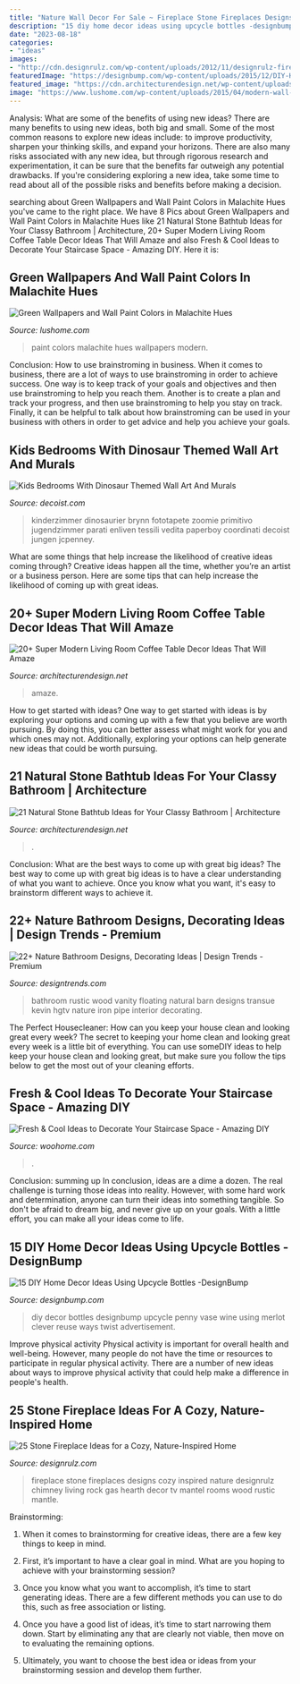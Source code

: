 ```yaml
---
title: "Nature Wall Decor For Sale ~ Fireplace Stone Fireplaces Designs Cozy Inspired Nature Designrulz Chimney Living Rock Gas Hearth Decor Tv Mantel Rooms Wood Rustic Mantle"
description: "15 diy home decor ideas using upcycle bottles -designbump"
date: "2023-08-18"
categories:
- "ideas"
images:
- "http://cdn.designrulz.com/wp-content/uploads/2012/11/designrulz-fireplaces-14.jpg"
featuredImage: "https://designbump.com/wp-content/uploads/2015/12/DIY-Home-Decor-Ideas-with-Upcycle-Bottles-7.jpg"
featured_image: "https://cdn.architecturendesign.net/wp-content/uploads/2014/09/stone-bathtub-design-ideas-19.jpg"
image: "https://www.lushome.com/wp-content/uploads/2015/04/modern-wall-design-malachite-green-color-14.jpg"
---
```



Analysis: What are some of the benefits of using new ideas?
There are many benefits to using new ideas, both big and small. Some of the most common reasons to explore new ideas include: to improve productivity, sharpen your thinking skills, and expand your horizons. There are also many risks associated with any new idea, but through rigorous research and experimentation, it can be sure that the benefits far outweigh any potential drawbacks. If you're considering exploring a new idea, take some time to read about all of the possible risks and benefits before making a decision.

	

		
searching about Green Wallpapers and Wall Paint Colors in Malachite Hues you've came to the right place. We have 8 Pics about Green Wallpapers and Wall Paint Colors in Malachite Hues like 21 Natural Stone Bathtub Ideas for Your Classy Bathroom | Architecture, 20+ Super Modern Living Room Coffee Table Decor Ideas That Will Amaze and also Fresh &amp; Cool Ideas to Decorate Your Staircase Space - Amazing DIY. Here it is:
		
    
## Green Wallpapers And Wall Paint Colors In Malachite Hues

<img loading=lazy src="https://www.lushome.com/wp-content/uploads/2015/04/modern-wall-design-malachite-green-color-14.jpg" onerror="this.onerror=null;this.src='https://tse3.mm.bing.net/th?id=OIP.n3A_grlW54LcezHxTCOeFAHaKA&amp;pid=15.1';" alt="Green Wallpapers and Wall Paint Colors in Malachite Hues">

_Source: lushome.com_

>paint colors malachite hues wallpapers modern. 

	

Conclusion: How to use brainstroming in business.
When it comes to business, there are a lot of ways to use brainstroming in order to achieve success. One way is to keep track of your goals and objectives and then use brainstroming to help you reach them. Another is to create a plan and track your progress, and then use brainstroming to help you stay on track. Finally, it can be helpful to talk about how brainstroming can be used in your business with others in order to get advice and help you achieve your goals.

    
## Kids Bedrooms With Dinosaur Themed Wall Art And Murals

<img loading=lazy src="https://cdn.decoist.com/wp-content/uploads/2014/05/Amazing-bedroom-brings-alive-the-Jurassic-age-with-the-Dinosaur-themed-wall-art.jpg" onerror="this.onerror=null;this.src='https://tse4.mm.bing.net/th?id=OIP.ODuylqyqWYVY2s9r7kINwwHaHp&amp;pid=15.1';" alt="Kids Bedrooms With Dinosaur Themed Wall Art And Murals">

_Source: decoist.com_

>kinderzimmer dinosaurier brynn fototapete zoomie primitivo jugendzimmer parati enliven tessili vedita paperboy coordinati decoist jungen jcpenney. 

	

What are some things that help increase the likelihood of creative ideas coming through?
Creative ideas happen all the time, whether you’re an artist or a business person. Here are some tips that can help increase the likelihood of coming up with great ideas.

    
## 20+ Super Modern Living Room Coffee Table Decor Ideas That Will Amaze

<img loading=lazy src="https://cdn.architecturendesign.net/wp-content/uploads/2015/11/AD-03-warm-candle-lighted-home-decor.jpg" onerror="this.onerror=null;this.src='https://tse1.mm.bing.net/th?id=OIP.U2GCJjcjYH24KabN9h4EuwHaLH&amp;pid=15.1';" alt="20+ Super Modern Living Room Coffee Table Decor Ideas That Will Amaze">

_Source: architecturendesign.net_

>amaze. 

	

How to get started with ideas?
One way to get started with ideas is by exploring your options and coming up with a few that you believe are worth pursuing. By doing this, you can better assess what might work for you and which ones may not. Additionally, exploring your options can help generate new ideas that could be worth pursuing.

    
## 21 Natural Stone Bathtub Ideas For Your Classy Bathroom | Architecture

<img loading=lazy src="https://cdn.architecturendesign.net/wp-content/uploads/2014/09/stone-bathtub-design-ideas-19.jpg" onerror="this.onerror=null;this.src='https://tse4.mm.bing.net/th?id=OIP.V65vZ5noC8IDTu2YDGWaFgHaLH&amp;pid=15.1';" alt="21 Natural Stone Bathtub Ideas for Your Classy Bathroom | Architecture">

_Source: architecturendesign.net_

>. 

	

Conclusion: What are the best ways to come up with great big ideas?
The best way to come up with great big ideas is to have a clear understanding of what you want to achieve. Once you know what you want, it's easy to brainstorm different ways to achieve it.

    
## 22+ Nature Bathroom Designs, Decorating Ideas | Design Trends - Premium

<img loading=lazy src="https://images.designtrends.com/wp-content/uploads/2016/03/25062322/Rustic-Wood-Bathroom-Ideas.jpeg" onerror="this.onerror=null;this.src='https://tse3.mm.bing.net/th?id=OIP.E_RhDXswLc4ws_yzmJRLPgHaKW&amp;pid=15.1';" alt="22+ Nature Bathroom Designs, Decorating Ideas | Design Trends - Premium">

_Source: designtrends.com_

>bathroom rustic wood vanity floating natural barn designs transue kevin hgtv nature iron pipe interior decorating. 

	

The Perfect Housecleaner: How can you keep your house clean and looking great every week?
The secret to keeping your home clean and looking great every week is a little bit of everything. You can use someDIY ideas to help keep your house clean and looking great, but make sure you follow the tips below to get the most out of your cleaning efforts.

    
## Fresh &amp; Cool Ideas To Decorate Your Staircase Space - Amazing DIY

<img loading=lazy src="https://www.woohome.com/wp-content/uploads/2016/10/need-ideas-to-decorate-staircase-space-2.jpg" onerror="this.onerror=null;this.src='https://tse4.mm.bing.net/th?id=OIP.bVnnQA_aXB8slswObv8cqQHaJ5&amp;pid=15.1';" alt="Fresh &amp; Cool Ideas to Decorate Your Staircase Space - Amazing DIY">

_Source: woohome.com_

>. 

	

Conclusion: summing up
In conclusion, ideas are a dime a dozen. The real challenge is turning those ideas into reality. However, with some hard work and determination, anyone can turn their ideas into something tangible. So don't be afraid to dream big, and never give up on your goals. With a little effort, you can make all your ideas come to life.

    
## 15 DIY Home Decor Ideas Using Upcycle Bottles -DesignBump

<img loading=lazy src="https://designbump.com/wp-content/uploads/2015/12/DIY-Home-Decor-Ideas-with-Upcycle-Bottles-7.jpg" onerror="this.onerror=null;this.src='https://tse1.mm.bing.net/th?id=OIP.AY_cqlLRNzRFdsIhNcimIgHaJ-&amp;pid=15.1';" alt="15 DIY Home Decor Ideas Using Upcycle Bottles -DesignBump">

_Source: designbump.com_

>diy decor bottles designbump upcycle penny vase wine using merlot clever reuse ways twist advertisement. 

	

Improve physical activity
Physical activity is important for overall health and well-being. However, many people do not have the time or resources to participate in regular physical activity. There are a number of new ideas about ways to improve physical activity that could help make a difference in people's health.

    
## 25 Stone Fireplace Ideas For A Cozy, Nature-Inspired Home

<img loading=lazy src="http://cdn.designrulz.com/wp-content/uploads/2012/11/designrulz-fireplaces-14.jpg" onerror="this.onerror=null;this.src='https://tse2.mm.bing.net/th?id=OIP.Z-RmIl5EW2a_Y1RF_zMaSgHaLF&amp;pid=15.1';" alt="25 Stone Fireplace Ideas for a Cozy, Nature-Inspired Home">

_Source: designrulz.com_

>fireplace stone fireplaces designs cozy inspired nature designrulz chimney living rock gas hearth decor tv mantel rooms wood rustic mantle. 

	

Brainstorming:
1. When it comes to brainstorming for creative ideas, there are a few key things to keep in mind.
2. First, it’s important to have a clear goal in mind. What are you hoping to achieve with your brainstorming session?

3. Once you know what you want to accomplish, it’s time to start generating ideas. There are a few different methods you can use to do this, such as free association or listing.

4. Once you have a good list of ideas, it’s time to start narrowing them down. Start by eliminating any that are clearly not viable, then move on to evaluating the remaining options.

5. Ultimately, you want to choose the best idea or ideas from your brainstorming session and develop them further.

